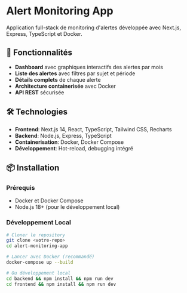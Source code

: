 # Alert Monitoring App

Application full-stack de monitoring d'alertes développée avec Next.js, Express, TypeScript et Docker.

## 🚀 Fonctionnalités

- **Dashboard** avec graphiques interactifs des alertes par mois
- **Liste des alertes** avec filtres par sujet et période
- **Détails complets** de chaque alerte
- **Architecture containerisée** avec Docker
- **API REST** sécurisée

## 🛠 Technologies

- **Frontend**: Next.js 14, React, TypeScript, Tailwind CSS, Recharts
- **Backend**: Node.js, Express, TypeScript
- **Containerisation**: Docker, Docker Compose
- **Développement**: Hot-reload, debugging intégré

## 📦 Installation

### Prérequis
- Docker et Docker Compose
- Node.js 18+ (pour le développement local)

### Développement Local

```bash
# Cloner le repository
git clone <votre-repo>
cd alert-monitoring-app

# Lancer avec Docker (recommandé)
docker-compose up --build

# Ou développement local
cd backend && npm install && npm run dev
cd frontend && npm install && npm run dev